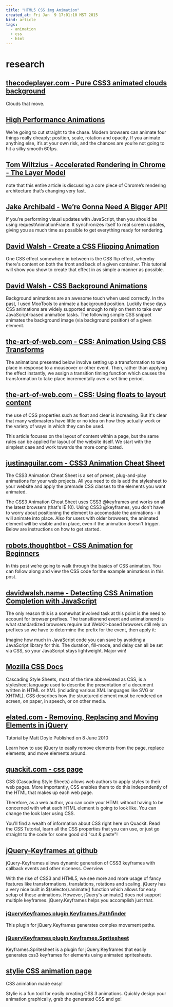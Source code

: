 ```yaml
---
title: "HTML5 CSS img Animation"
created_at: Fri Jan  9 17:01:10 MST 2015
kind: article
tags:
  - animation
  - css
  - html
---
```


# research

## [thecodeplayer.com - Pure CSS3 animated clouds background](http://thecodeplayer.com/walkthrough/pure-css3-animated-clouds-background)

Clouds that move.

## [High Performance Animations](http://www.html5rocks.com/en/tutorials/speed/high-performance-animations/)

We’re going to cut straight to the chase. Modern browsers can animate
four things really cheaply: position, scale, rotation and opacity. If
you animate anything else, it’s at your own risk, and the chances are
you’re not going to hit a silky smooth 60fps.

## [Tom Wiltzius - Accelerated Rendering in Chrome - The Layer Model](http://www.html5rocks.com/en/tutorials/speed/layers/)

note that this entire article is discussing a core piece of Chrome’s
rendering architecture that’s changing very fast.


## [Jake Archibald - We’re Gonna Need A Bigger API!](http://www.smashingmagazine.com/2013/03/04/animating-web-gonna-need-bigger-api/)

If you’re performing visual updates with JavaScript, then you should
be using requestAnimationFrame. It synchronizes itself to real screen
updates, giving you as much time as possible to get everything ready
for rendering.

## [David Walsh - Create a CSS Flipping Animation](http://davidwalsh.name/css-flip)

One CSS effect somewhere in between is the CSS flip effect, whereby
there's content on both the front and back of a given container. This
tutorial will show you show to create that effect in as simple a manner
as possible.

## [David Walsh	- CSS Background Animations](http://davidwalsh.name/background-animation-css)

Background animations are an awesome touch when used correctly.  In the
past, I used MooTools to animate a background position.  Luckily these
days CSS animations are widely supported enough to rely on them to
take over JavaScript-based animation tasks.  The following simple CSS
snippet animates the background image (via background position) of a
given element.

## [the-art-of-web.com - CSS: Animation Using CSS Transforms](http://www.the-art-of-web.com/css/css-animation/)

The animations presented below involve setting up a transformation to
take place in response to a mouseover or other event. Then, rather than
applying the effect instantly, we assign a transition timing function
which causes the transformation to take place incrementally over a set
time period.

## [the-art-of-web.com - CSS: Using floats to layout content](http://www.the-art-of-web.com/css/float/)

the use of CSS properties such as float and clear is increasing. But it's
clear that many webmasters have little or no idea on how they actually
work or the variety of ways in which they can be used.

This article focuses on the layout of content within a page, but the
same rules can be applied for layout of the website itself. We start
with the simplest case and work towards the more complicated.

## [justinaguilar.com - CSS3 Animation Cheat Sheet](http://www.justinaguilar.com/animations/)

The CSS3 Animation Cheat Sheet is a set of preset, plug-and-play
animations for your web projects. All you need to do is add the stylesheet
to your website and apply the premade CSS classes to the elements you
want animated.

The CSS3 Animation Cheat Sheet uses CSS3 @keyframes and works on all the
latest browsers (that's IE 10). Using CSS3 @keyframes, you don't have
to worry about positioning the element to accomodate the animations -
it will animate into place. Also for users with older browsers, the
animated element will be visible and in place, even if the animation
doesn't trigger. Below are instructions on how to get started.

## [robots.thoughtbot - CSS Animation for Beginners](http://robots.thoughtbot.com/css-animation-for-beginners)

In this post we’re going to walk through the basics of CSS
animation. You can follow along and view the CSS code for the example
animations in this post.

## [davidwalsh.name - Detecting CSS Animation Completion with JavaScript](http://davidwalsh.name/css-animation-callback)

The only reason this is a somewhat involved task at this point is the
need to account for browser prefixes.  The transitionend event and
animationend is what standardized browsers require but WebKit-based
browsers still rely on prefixes so we have to determine the prefix for
the event, then apply it:

Imagine how much in JavaScript code you can save by avoiding a JavaScript
library for this.  The duration, fill-mode, and delay can all be set
via CSS, so your JavaScript stays lightweight.  Major win!

## [Mozilla CSS Docs](https://developer.mozilla.org/en-US/docs/Web/CSS)

Cascading Style Sheets, most of the time abbreviated as CSS, is a
stylesheet language used to describe the presentation of a document
written in HTML or XML (including various XML languages like SVG or
XHTML). CSS describes how the structured element must be rendered on
screen, on paper, in speech, or on other media.

## [elated.com - Removing, Replacing and Moving Elements in jQuery](http://www.elated.com/articles/jquery-removing-replacing-moving-elements/)

Tutorial by Matt Doyle Published on 8 June 2010

Learn how to use jQuery to easily remove elements from the page, replace
elements, and move elements around.


## [quackit.com - css page](http://www.quackit.com/css/)

CSS (Cascading Style Sheets) allows web authors to apply styles to their
web pages. More importantly, CSS enables them to do this independently
of the HTML that makes up each web page.

Therefore, as a web author, you can code your HTML without having to
be concerned with what each HTML element is going to look like. You can
change the look later using CSS.

You'll find a wealth of information about CSS right here on Quackit. Read
the CSS Tutorial, learn all the CSS properties that you can use, or just
go straight to the code for some good old "cut & paste"!

## [jQuery-Keyframes at github](https://github.com/jQueryKeyframes/jQuery.Keyframes)

jQuery-Keyframes allows dynamic generation of CSS3 keyframes with callback
events and other niceness.  Overview

With the rise of CSS3 and HTML5, we see more and more usage of fancy
features like transformations, translations, rotations and scaling. jQuery
has a very nice built in $(selector).animate() function which allows
for easy setup of these animations. However, jQuery's animate() does
not support multiple keyframes. jQuery.Keyframes helps you accomplish
just that.

### [jQueryKeyframes plugin Keyframes.Pathfinder](https://github.com/jQueryKeyframes/Keyframes.Pathfinder)

This plugin for jQuery.Keyframes generates complex movement paths.

### [jQueryKeyframes plugin Keyframes.Spritesheet](https://github.com/jQueryKeyframes/Keyframes.Spritesheet)

Keyframes.Spritesheet is a plugin for jQuery.Keyframes that easily
generates css3 keyframes for elements using animated spritesheets.

## [stylie CSS animation page](http://jeremyckahn.github.io/stylie/)

CSS animation made easy!

Stylie is a fun tool for easily creating CSS 3 animations. Quickly design
your animation graphically, grab the generated CSS and go!


